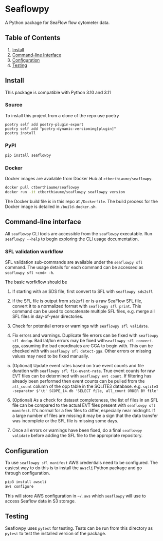 # Seaflowpy

A Python package for SeaFlow flow cytometer data.

## Table of Contents

1. [Install](#install)
1. [Command-line Interface](#cli)
1. [Configuration](#configuration)
1. [Testing](#testing)

<a name="install"></a>

## Install

This package is compatible with Python 3.10 and 3.11

### Source

To install this project from a clone of the repo use poetry

```
poetry self add poetry-plugin-export
poetry self add "poetry-dynamic-versioning[plugin]"
poetry install
```

### PyPI

```sh
pip install seaflowpy
```

### Docker

Docker images are available from Docker Hub at `ctberthiaume/seaflowpy`.

```sh
docker pull ctberthiaume/seaflowpy
docker run -it ctberthiaume/seaflowpy seaflowpy version
```

The Docker build file is in this repo at `/Dockerfile`. The build process for the Docker image is detailed in `/build-docker.sh`.

<a name="cli"></a>

## Command-line interface

All `seaflowpy` CLI tools are accessible from the `seaflowpy` executable.
Run `seaflowpy --help` to begin exploring the CLI usage documentation.

### SFL validation workflow

SFL validation sub-commands are available under the `seaflowpy sfl` command.
The usage details for each command can be accessed as `seaflowpy sfl <cmd> -h`.

The basic worfkflow should be

1) If starting with an SDS file, first convert to SFL with `seaflowpy sds2sfl`

2) If the SFL file is output from `sds2sfl` or is a raw SeaFlow SFL file,
convert it to a normalized format with `seaflowpy sfl print`.
This command can be used to concatenate multiple SFL files,
e.g. merge all SFL files in day-of-year directories.

3) Check for potential errors or warnings with `seaflowpy sfl validate`.

4) Fix errors and warnings. Duplicate file errors can be fixed with `seaflowpy sfl dedup`.
Bad lat/lon errors may be fixed with`seaflowpy sfl convert-gga`,
assuming the bad coordinates are GGA to begin with.
This can be checked with with `seaflowpy sfl detect-gga`.
Other errors or missing values may need to be fixed manually.

5) (Optional) Update event rates based on true event counts and file duration
with `seaflowpy sfl fix-event-rate`.
True event counts for raw EVT files can be determined with `seaflowpy evt count`.
If filtering has already been performed then event counts can be pulled from
the `all_count` column of the opp table in the SQLITE3 database.
e.g. `sqlite3 -separator $'\t' SCOPE_14.db 'SELECT file, all_count ORDER BY file'`

6) (Optional) As a check for dataset completeness,
the list of files in an SFL file can be compared to the actual EVT files present
with `seaflowpy sfl manifest`. It's normal for a few files to differ,
especially near midnight. If a large number of files are missing it may be a
sign that the data transfer was incomplete or the SFL file is missing some days.

7) Once all errors or warnings have been fixed, do a final `seaflowpy validate`
before adding the SFL file to the appropriate repository.


<a name="configuration"></a>

## Configuration

To use `seaflowpy sfl manifest` AWS credentials need to be configured.
The easiest way to do this is to install the `awscli` Python package
and go through configuration.

```sh
pip3 install awscli
aws configure
```

This will store AWS configuration in `~/.aws` which `seaflowpy` will use to
access Seaflow data in S3 storage.

<a name="testing"></a>

## Testing

Seaflowpy uses `pytest` for testing. Tests can be run from this directory as
`pytest` to test the installed version of the package.

